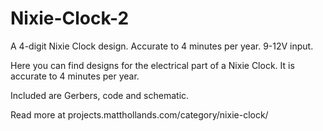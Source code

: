 # Nixie-Clock-2
A 4-digit Nixie Clock design. Accurate to 4 minutes per year. 9-12V input.

Here you can find designs for the electrical part of a Nixie Clock. It is accurate to 4 minutes per year.

Included are Gerbers, code and schematic.

Read more at projects.matthollands.com/category/nixie-clock/
